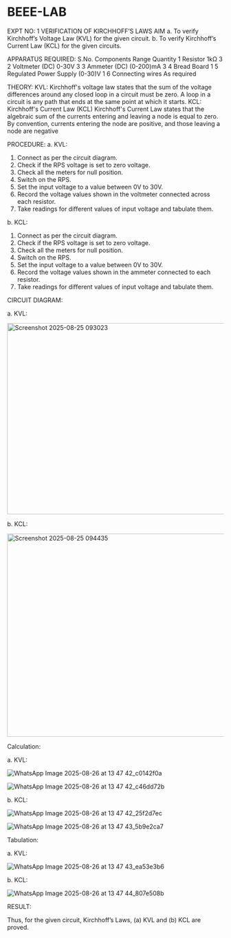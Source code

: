 # BEEE-LAB

EXPT NO: 1	VERIFICATION OF KIRCHHOFF’S LAWS
AIM
a.   To verify Kirchhoff’s Voltage Law (KVL) for the given circuit. 
b.   To verify Kirchhoff’s Current Law (KCL) for the given circuits.

APPARATUS REQUIRED:
S.No.	Components	Range	Quantity
1	Resistor	1kΩ	3
2	Voltmeter (DC)	0-30V	3
3	Ammeter (DC)	(0-200)mA	3
4	Bread Board		1
5	Regulated Power Supply	(0-30)V	1
6	Connecting wires		As required

THEORY:
KVL: Kirchhoff's voltage law states that the sum of the voltage differences around any closed loop in a circuit must be zero. A loop in a circuit is any path that ends at the same point at which it starts.
KCL:
Kirchhoff's Current Law (KCL) Kirchhoff's Current Law states that the algebraic sum of the currents entering and leaving a node is equal to zero. By convention, currents entering the node are positive, and those leaving a node are negative


PROCEDURE:
a.   KVL:
1.   Connect as per the circuit diagram.
2.   Check if the RPS voltage is set to zero voltage.
3.   Check all the meters for null position.
4.   Switch on the RPS.
5.   Set the input voltage to a value between 0V to 30V.
6.   Record the voltage values shown in the voltmeter connected across each resistor.
7.   Take readings for different values of input voltage and tabulate them.


b.  KCL:
1.   Connect as per the circuit diagram.
2.   Check if the RPS voltage is set to zero voltage.
3.   Check all the meters for null position.
4.   Switch on the RPS.
5.   Set the input voltage to a value between 0V to 30V.
6.   Record the voltage values shown in the ammeter connected to each resistor.
7.   Take readings for different values of input voltage and tabulate them. 


CIRCUIT DIAGRAM:


a.   KVL:

 <img width="742" height="444" alt="Screenshot 2025-08-25 093023" src="https://github.com/user-attachments/assets/7e8ed7c6-a5fe-4f41-bc4b-df3b60ea44ed" />



b.  KCL:

 <img width="853" height="472" alt="Screenshot 2025-08-25 094435" src="https://github.com/user-attachments/assets/e9bc1026-e0d3-47d3-941f-dab1320e0b76" />


Calculation:

a.   KVL:

![WhatsApp Image 2025-08-26 at 13 47 42_c0142f0a](https://github.com/user-attachments/assets/d5556f1b-a7db-48a7-8894-4304248f4dde)

 ![WhatsApp Image 2025-08-26 at 13 47 42_c46dd72b](https://github.com/user-attachments/assets/b89678b5-c0d9-40b8-8463-9f36abd02fa8)



b.  KCL:

![WhatsApp Image 2025-08-26 at 13 47 42_25f2d7ec](https://github.com/user-attachments/assets/edd9366c-847c-4c1b-95e0-0040f2bc6189)

![WhatsApp Image 2025-08-26 at 13 47 43_5b9e2ca7](https://github.com/user-attachments/assets/b0cc0cec-640d-421b-939a-15e5e80a564a)



Tabulation:

a.   KVL:
 
![WhatsApp Image 2025-08-26 at 13 47 43_ea53e3b6](https://github.com/user-attachments/assets/0fafe8d1-da5d-4fc8-a220-f80088fde54c)


b.  KCL:

![WhatsApp Image 2025-08-26 at 13 47 44_807e508b](https://github.com/user-attachments/assets/27c34845-3e57-4913-9a7c-c18e6f078acb)


RESULT:

Thus, for the given circuit, Kirchhoff’s Laws, (a) KVL and (b) KCL are proved.
